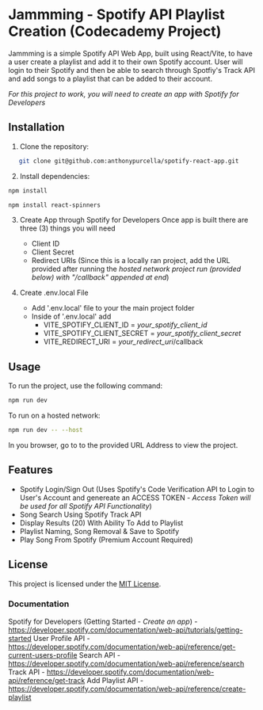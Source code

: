 # Jammming - Spotify API Playlist Creation (Codecademy Project)

Jammming is a simple Spotify API Web App, built using React/Vite, to have a user create a playlist and add it to their own Spotify account.
User will login to their Spotify and then be able to search through Spotfiy's Track API and add songs to a playlist that can be added to their account.

*For this project to work, you will need to create an app with Spotify for Developers*

## Installation
1. Clone the repository: 
```bash
   git clone git@github.com:anthonypurcella/spotify-react-app.git
```
2. Install dependencies:
```bash
npm install
```
```bash
npm install react-spinners
```

3. Create App through Spotify for Developers
Once app is built there are three (3) things you will need
    - Client ID
    - Client Secret
    - Redirect URIs (Since this is a locally ran project, add the URL provided after running the *hosted network project run (provided below) with "/callback" appended at end*)

4. Create .env.local File
   - Add '.env.local' file to your the main project folder
   - Inside of '.env.local' add
     - VITE_SPOTIFY_CLIENT_ID = *your_spotify_client_id*
     - VITE_SPOTIFY_CLIENT_SECRET = *your_spotify_client_secret*
     - VITE_REDIRECT_URI = *your_redirect_uri*/callback    

## Usage
To run the project, use the following command:
```bash
npm run dev
```
To run on a hosted network:
```bash
npm run dev -- --host
```
In you browser, go to to the provided URL Address to view the project.

## Features
- Spotify Login/Sign Out (Uses Spotify's Code Verification API to Login to User's Account and genereate an ACCESS TOKEN - *Access Token will be used for all Spotify API Functionality*)
- Song Search Using Spotify Track API
- Display Results (20) With Ability To Add to Playlist
- Playlist Naming, Song Removal & Save to Spotify
- Play Song From Spotify (Premium Account Required)

## License
This project is licensed under the [MIT License](LICENSE).

### Documentation
Spotify for Developers (Getting Started - *Create an app*) - https://developer.spotify.com/documentation/web-api/tutorials/getting-started
User Profile API - https://developer.spotify.com/documentation/web-api/reference/get-current-users-profile
Search API - https://developer.spotify.com/documentation/web-api/reference/search
Track API - https://developer.spotify.com/documentation/web-api/reference/get-track
Add Playlist API - https://developer.spotify.com/documentation/web-api/reference/create-playlist
